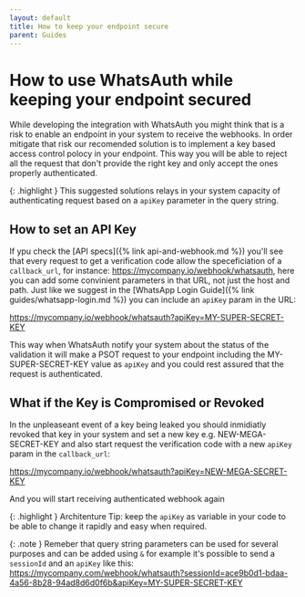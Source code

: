 ```yaml
---
layout: default
title: How to keep your endpoint secure
parent: Guides
---
```

# How to use WhatsAuth while keeping your endpoint secured

While developing the integration with WhatsAuth you might think that is a risk to enable an endpoint in your system to receive the webhooks.
In order mitigate that risk our recomended solution is to implement a key based access control polocy in your endpoint.
This way you will be able to reject all the request that don't provide the right key and only accept the ones properly authenticated.

{: .highlight }
This suggested solutions relays in your system capacity of authenticating request based on a `apiKey` parameter in the query string.

## How to set an API Key

If ypu check the [API specs]({% link api-and-webhook.md %}) you'll see that every request to get a verification code allow the speceficiation of a `callback_url`, for instance: https://mycompany.io/webhook/whatsauth, here you can add some convinient parameters in that URL, not just the host and path. Just like we suggest in the [WhatsApp Login Guide]({% link guides/whatsapp-login.md %}) you can include an `apiKey` param in the URL:

https://mycompany.io/webhook/whatsauth?apiKey=MY-SUPER-SECRET-KEY

This way when WhatsAuth notify your system about the status of the validation it will make a PSOT request to your endpoint including the MY-SUPER-SECRET-KEY value as `apiKey` and you could rest assured that the request is authenticated.

## What if the Key is Compromised or Revoked

In the unpleaseant event of a key being leaked you should inmidiatly revoked that key in your system and set a new key e.g. NEW-MEGA-SECRET-KEY and also start request the verification code with a new `apiKey` param in the `callback_url`:

https://mycompany.io/webhook/whatsauth?apiKey=NEW-MEGA-SECRET-KEY

And you will start receiving authenticated webhook again


{: .highlight }
Architenture Tip: keep the `apiKey` as variable in your code to be able to change it rapidly and easy when required.

{: .note }
Remeber that query string parameters can be used for several purposes and can be added using `&` for example it's possible to send a `sessionId` and an `apiKey` like this:
https://mycompany.com/webhook/whatsauth?sessionId=ace9b0d1-bdaa-4a56-8b28-94ad8d6d0f6b&apiKey=MY-SUPER-SECRET-KEY